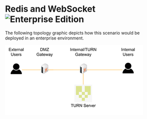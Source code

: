 # Redis and WebSocket  ![Enterprise Edition](../enterprise-feature.png)

The following topology graphic depicts how this scenario would be deployed in an enterprise environment.

![turn](docker-turn.png)



